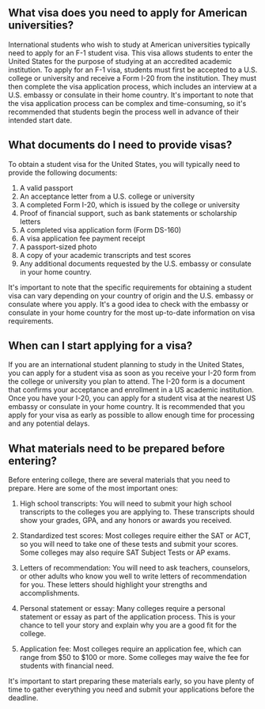 ## What visa does you need to apply for American universities?
International students who wish to study at American universities typically need to apply for an F-1 student visa. This visa allows students to enter the United States for the purpose of studying at an accredited academic institution. To apply for an F-1 visa, students must first be accepted to a U.S. college or university and receive a Form I-20 from the institution. They must then complete the visa application process, which includes an interview at a U.S. embassy or consulate in their home country. It's important to note that the visa application process can be complex and time-consuming, so it's recommended that students begin the process well in advance of their intended start date.
## What documents do I need to provide visas?
To obtain a student visa for the United States, you will typically need to provide the following documents:

1. A valid passport
2. An acceptance letter from a U.S. college or university
3. A completed Form I-20, which is issued by the college or university
4. Proof of financial support, such as bank statements or scholarship letters
5. A completed visa application form (Form DS-160)
6. A visa application fee payment receipt
7. A passport-sized photo
8. A copy of your academic transcripts and test scores
9. Any additional documents requested by the U.S. embassy or consulate in your home country.

It's important to note that the specific requirements for obtaining a student visa can vary depending on your country of origin and the U.S. embassy or consulate where you apply. It's a good idea to check with the embassy or consulate in your home country for the most up-to-date information on visa requirements.
## When can I start applying for a visa?
If you are an international student planning to study in the United States, you can apply for a student visa as soon as you receive your I-20 form from the college or university you plan to attend. The I-20 form is a document that confirms your acceptance and enrollment in a US academic institution. Once you have your I-20, you can apply for a student visa at the nearest US embassy or consulate in your home country. It is recommended that you apply for your visa as early as possible to allow enough time for processing and any potential delays.
## What materials need to be prepared before entering?
Before entering college, there are several materials that you need to prepare. Here are some of the most important ones:

1. High school transcripts: You will need to submit your high school transcripts to the colleges you are applying to. These transcripts should show your grades, GPA, and any honors or awards you received.

2. Standardized test scores: Most colleges require either the SAT or ACT, so you will need to take one of these tests and submit your scores. Some colleges may also require SAT Subject Tests or AP exams.

3. Letters of recommendation: You will need to ask teachers, counselors, or other adults who know you well to write letters of recommendation for you. These letters should highlight your strengths and accomplishments.

4. Personal statement or essay: Many colleges require a personal statement or essay as part of the application process. This is your chance to tell your story and explain why you are a good fit for the college.

5. Application fee: Most colleges require an application fee, which can range from $50 to $100 or more. Some colleges may waive the fee for students with financial need.

It's important to start preparing these materials early, so you have plenty of time to gather everything you need and submit your applications before the deadline.
